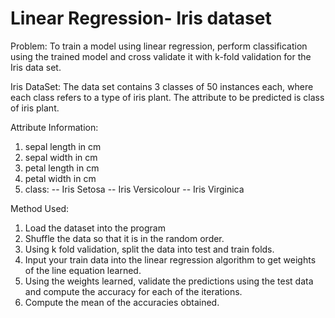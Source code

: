 # Linear Regression- Iris dataset

Problem: To train a model using linear regression, perform 
classification using the trained model and cross validate it with 
k-fold validation for the Iris data set.

Iris DataSet:
The data set contains 3 classes of 50 instances each, where each class 
refers to a type of iris plant. The attribute to be predicted is class of iris 
plant.

Attribute Information:
1. sepal length in cm 
2. sepal width in cm 
3. petal length in cm 
4. petal width in cm 
5. class: 
-- Iris Setosa 
-- Iris Versicolour 
-- Iris Virginica

Method Used:
1) Load the dataset into the program
2) Shuffle the data so that it is in the random order.
3) Using k fold validation, split the data into test and train folds.
4) Input your train data into the linear regression algorithm to 
get weights of the line equation learned.
5) Using the weights learned, validate the predictions using the 
test data and compute the accuracy for each of the iterations.
6) Compute the mean of the accuracies obtained.
